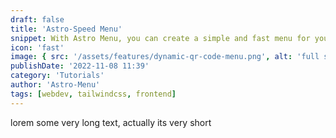 ```yaml
---
draft: false
title: 'Astro-Speed Menu'
snippet: With Astro Menu, you can create a simple and fast menu for your restaurant. It is easy to use and fast to load., dont overload customer with large pdf files or images that takes forever to load.
icon: 'fast'
image: { src: '/assets/features/dynamic-qr-code-menu.png', alt: 'full stack web development' }
publishDate: '2022-11-08 11:39'
category: 'Tutorials'
author: 'Astro-Menu'
tags: [webdev, tailwindcss, frontend]
---
```


lorem some very long text, actually its very short
